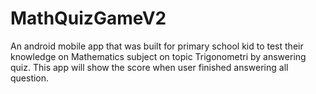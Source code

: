 # MathQuizGameV2
 An android mobile app that was built for primary school kid to test their knowledge on Mathematics subject on topic Trigonometri by answering quiz.
 This app will show the score when user finished answering all question.
